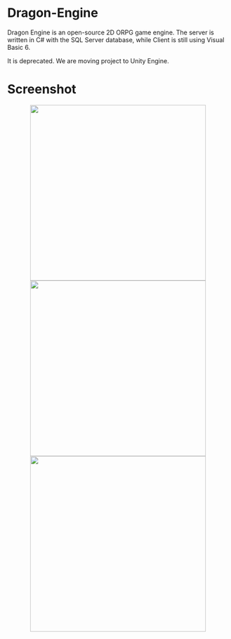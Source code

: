 # Dragon-Engine
Dragon Engine is an open-source 2D ORPG game engine. The server is written in C# with the SQL Server database, while Client is still using Visual Basic 6.

It is deprecated. We are moving project to Unity Engine.

# Screenshot
<div align="center">
    <img src="https://i.imgur.com/sZmIvzQ.png" width="400px"</img> 
    <img src="https://i.imgur.com/WXZbOQu.png" width="400px"</img> 
    <img src="https://i.imgur.com/lv032Gw.png" width="400px"</img> 
</div>
